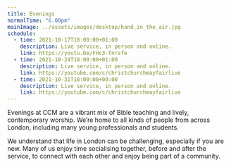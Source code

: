 ```yaml
---
title: Evenings
normalTime: "6.00pm"
mainImage: ../assets/images/desktop/hand_in_the_air.jpg
schedule:      
  - time: 2021-10-17T18:00:00+01:00
    description: Live service, in person and online.
    link: https://youtu.be/FHc3-Tnrsfo    
  - time: 2021-10-24T18:00:00+01:00
    description: Live service, in person and online.
    link: https://youtube.com/c/christchurchmayfairlive    
  - time: 2021-10-31T18:00:00+00:00
    description: Live service, in person and online.
    link: https://youtube.com/c/christchurchmayfairlive
---
```

Evenings at CCM are a vibrant mix of Bible teaching and lively, contemporary worship. We’re home to all kinds of people from across London, including many young professionals and students.

We understand that life in London can be challenging, especially if you are new. Many of us enjoy time socialising together, before and after the service, to connect with each other and enjoy being part of a community.
